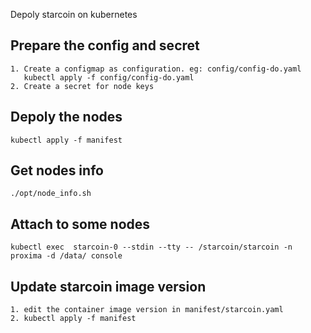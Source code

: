 Depoly starcoin on kubernetes

## Prepare the config and secret
	1. Create a configmap as configuration. eg: config/config-do.yaml
	   kubectl apply -f config/config-do.yaml
	2. Create a secret for node keys

## Depoly the nodes
	kubectl apply -f manifest

## Get nodes info
	./opt/node_info.sh

## Attach to some nodes
	kubectl exec  starcoin-0 --stdin --tty -- /starcoin/starcoin -n proxima -d /data/ console

## Update starcoin image version
	1. edit the container image version in manifest/starcoin.yaml
	2. kubectl apply -f manifest
